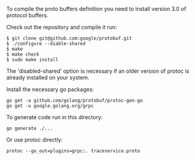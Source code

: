 To compile the proto buffers definition you need to install version 3.0 of
protocol buffers.

Check out the repository and compile it run:

    $ git clone git@github.com:google/protobuf.git
    $ ./configure --diable-shared
    $ make
    $ make check
    $ sudo make install

The 'disabled-shared' option is necessary if an older version of
protoc is already installed on your system.

Install the necessary go packages:

    go get -a github.com/golang/protobuf/protoc-gen-go
    go get -u google.golang.org/grpc

To generate code run in this directory:

    go generate ./...

Or use protoc directly:

    protoc --go_out=plugins=grpc:. traceservice.proto
